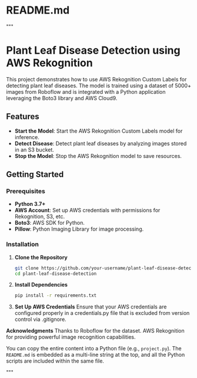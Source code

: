 # README.md

"""
# Plant Leaf Disease Detection using AWS Rekognition

This project demonstrates how to use AWS Rekognition Custom Labels for detecting plant leaf diseases. The model is trained using a dataset of 5000+ images from Roboflow and is integrated with a Python application leveraging the Boto3 library and AWS Cloud9.

## Features
- **Start the Model**: Start the AWS Rekognition Custom Labels model for inference.
- **Detect Disease**: Detect plant leaf diseases by analyzing images stored in an S3 bucket.
- **Stop the Model**: Stop the AWS Rekognition model to save resources.

## Getting Started

### Prerequisites
- **Python 3.7+**
- **AWS Account**: Set up AWS credentials with permissions for Rekognition, S3, etc.
- **Boto3**: AWS SDK for Python.
- **Pillow**: Python Imaging Library for image processing.

### Installation

1. **Clone the Repository**
   ```bash
   git clone https://github.com/your-username/plant-leaf-disease-detection.git
   cd plant-leaf-disease-detection

2. **Install Dependencies**
   ```bash
   pip install -r requirements.txt

3. **Set Up AWS Credentials**
Ensure that your AWS credentials are configured properly in a credentials.py file that is excluded from version control via .gitignore.

**Acknowledgments**
Thanks to Roboflow for the dataset.
AWS Rekognition for providing powerful image recognition capabilities.

You can copy the entire content into a Python file (e.g., `project.py`). The `README.md` is embedded as a multi-line string at the top, and all the Python scripts are included within the same file.

"""

